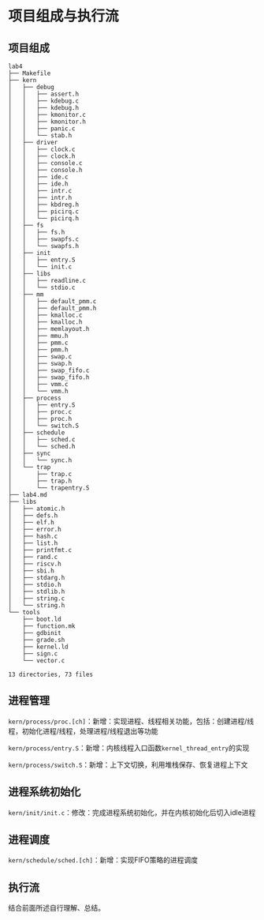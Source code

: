 # 项目组成与执行流

## 项目组成

```text
lab4
├── Makefile
├── kern
│   ├── debug
│   │   ├── assert.h
│   │   ├── kdebug.c
│   │   ├── kdebug.h
│   │   ├── kmonitor.c
│   │   ├── kmonitor.h
│   │   ├── panic.c
│   │   └── stab.h
│   ├── driver
│   │   ├── clock.c
│   │   ├── clock.h
│   │   ├── console.c
│   │   ├── console.h
│   │   ├── ide.c
│   │   ├── ide.h
│   │   ├── intr.c
│   │   ├── intr.h
│   │   ├── kbdreg.h
│   │   ├── picirq.c
│   │   └── picirq.h
│   ├── fs
│   │   ├── fs.h
│   │   ├── swapfs.c
│   │   └── swapfs.h
│   ├── init
│   │   ├── entry.S
│   │   └── init.c
│   ├── libs
│   │   ├── readline.c
│   │   └── stdio.c
│   ├── mm
│   │   ├── default_pmm.c
│   │   ├── default_pmm.h
│   │   ├── kmalloc.c
│   │   ├── kmalloc.h
│   │   ├── memlayout.h
│   │   ├── mmu.h
│   │   ├── pmm.c
│   │   ├── pmm.h
│   │   ├── swap.c
│   │   ├── swap.h
│   │   ├── swap_fifo.c
│   │   ├── swap_fifo.h
│   │   ├── vmm.c
│   │   └── vmm.h
│   ├── process
│   │   ├── entry.S
│   │   ├── proc.c
│   │   ├── proc.h
│   │   └── switch.S
│   ├── schedule
│   │   ├── sched.c
│   │   └── sched.h
│   ├── sync
│   │   └── sync.h
│   └── trap
│       ├── trap.c
│       ├── trap.h
│       └── trapentry.S
├── lab4.md
├── libs
│   ├── atomic.h
│   ├── defs.h
│   ├── elf.h
│   ├── error.h
│   ├── hash.c
│   ├── list.h
│   ├── printfmt.c
│   ├── rand.c
│   ├── riscv.h
│   ├── sbi.h
│   ├── stdarg.h
│   ├── stdio.h
│   ├── stdlib.h
│   ├── string.c
│   └── string.h
└── tools
    ├── boot.ld
    ├── function.mk
    ├── gdbinit
    ├── grade.sh
    ├── kernel.ld
    ├── sign.c
    └── vector.c

13 directories, 73 files
```

## 进程管理

`kern/process/proc.[ch]`：新增：实现进程、线程相关功能，包括：创建进程/线程，初始化进程/线程，处理进程/线程退出等功能

`kern/process/entry.S`：新增：内核线程入口函数`kernel_thread_entry`的实现

`kern/process/switch.S`：新增：上下文切换，利用堆栈保存、恢复进程上下文

## 进程系统初始化

`kern/init/init.c`：修改：完成进程系统初始化，并在内核初始化后切入idle进程

## 进程调度

`kern/schedule/sched.[ch]`：新增：实现FIFO策略的进程调度

## 执行流

结合前面所述自行理解、总结。

